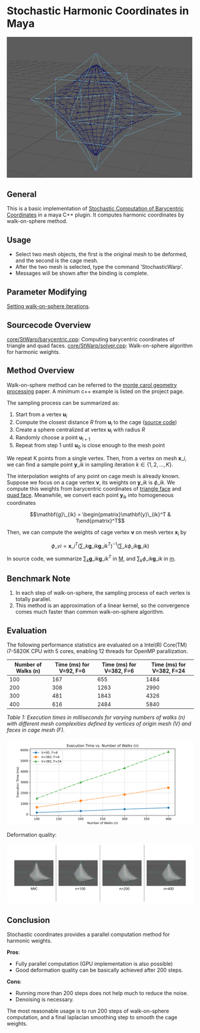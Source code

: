# Stochastic Harmonic Coordinates in Maya

<img src="Untitled.png" alt="drawing" width="500"/>

## General

This is a basic implementation of [Stochastic Computation of Barycentric Coordinates](https://graphics.pixar.com/library/StochasticCoordinates/) in a maya C++ plugin. 
It computes harmonic coordinates by walk-on-sphere method.

## Usage 

- Select two mesh objects, the first is the original mesh to be deformed, and the second is the cage mesh. 
- After the two mesh is selected, type the command 'StochasticWarp'.
- Messages will be shown after the binding is complete. 

## Parameter Modifying

[Setting walk-on-sphere iterations](https://github.com/yoharol/StochasticWarp/blob/73e3f292a8aa81fe6516ea9018f21d2586c32b71/src/StochasticWarp.cpp#L73).

## Sourcecode Overview

[core/StWarp/barycentric.cpp](https://github.com/yoharol/StochasticWarp/blob/main/core/StWarp/barycentric.cpp): Computing barycentric coordinates of triangle and quad faces.
[core/StWarp/solver.cpp](https://github.com/yoharol/StochasticWarp/blob/main/core/StWarp/solver.cpp): Walk-on-sphere algorithm for harmonic weights.

## Method Overview

Walk-on-sphere method can be referred to the [monte carol geometry processing](https://www.cs.cmu.edu/~kmcrane/Projects/MonteCarloGeometryProcessing/index.html) paper. 
A minimum c++ example is listed on the project page.

The sampling process can be summarized as:
1. Start from a vertex $\mathbf{u}_i$
2. Compute the closest distance $R$ from $\mathbf{u}_i$ to the cage ([source code](https://github.com/yoharol/StochasticWarp/blob/06f9ef277271109a525877a7cd8151c9e78638ce/core/StWarp/solver.cpp#L140))
3. Create a sphere centralized at vertex $\mathbf{u}_i$  with radius $R$
4. Randomly choose a point  $\mathbf{u}_{i+1}$
5. Repeat from step 1 until  $\mathbf{u}_0$ is close enough to the mesh point

We repeat K points from a single vertex. Then, from a vertex on mesh $\mathbf{x}\_i$, we can find a sample point $\mathbf{y}\_{ik}$ in sampling iteration $k\in\{1, 2, \dots, K\}$.

The interpolation weights of any point on cage mesh is already known. Suppose we focus on a cage vertex $\mathbf{v}$, its weights on $\mathbf{y}\_{ik}$ is $\phi\_{ik}$. We compute this weights from barycentric coordinates of [triangle face](https://github.com/yoharol/StochasticWarp/blob/06f9ef277271109a525877a7cd8151c9e78638ce/core/StWarp/solver.cpp#L155) and [quad face](https://github.com/yoharol/StochasticWarp/blob/06f9ef277271109a525877a7cd8151c9e78638ce/core/StWarp/solver.cpp#L171). Meanwhile, we convert each point $\mathbf{y}_{ik}$ into homogeneous coordinates

$$\mathbf{g}\_{ik} = \begin{pmatrix}\mathbf{y}\_{ik}^T & 1\end{pmatrix}^T$$

Then, we can compute the weights of cage vertex $\mathbf{v}$ on mesh vertex $\mathbf{x}_i$ by

$$\phi\_{vi} = \mathbf{x}\_i^T \left(\sum\_k\mathbf{g}\_{ik}\mathbf{g}\_{ik}^T\right)^{-1}\left(\sum\_k \phi\_{ik}\mathbf{g}\_{ik}\right)$$

In source code, we summarize $\sum_k\mathbf{g}\_{ik}\mathbf{g}\_{ik}^T$ in [M](https://github.com/yoharol/StochasticWarp/blob/06f9ef277271109a525877a7cd8151c9e78638ce/core/StWarp/solver.cpp#L207), and $\sum_k \phi\_{ik}\mathbf{g}\_{ik}$ in [m](https://github.com/yoharol/StochasticWarp/blob/06f9ef277271109a525877a7cd8151c9e78638ce/core/StWarp/solver.cpp#L221).

## Benchmark Note

1. In each step of walk-on-sphere, the sampling process of each vertex is totally parallel. 
2. This method is an approximation of a linear kernel, so the convergence comes much faster than common walk-on-sphere algorithm.

## Evaluation

The following performance statistics are evaluated on a Intel(R) Core(TM) i7-5820K CPU with 5 cores, enabling 12 threads for OpenMP parallization.

| Number of Walks (n) | Time (ms) for V=92, F=6 | Time (ms) for V=382, F=6 | Time (ms) for V=382, F=24 |
| ------------------- | ----------------------- | ------------------------ | ------------------------- |
| 100                 | 167                     | 655                      | 1484                      |
| 200                 | 308                     | 1263                     | 2990                      |
| 300                 | 481                     | 1843                     | 4326                      |
| 400                 | 616                     | 2484                     | 5840                      |

*Table 1: Execution times in milliseconds for varying numbers of walks (n) with different mesh complexities defined by vertices of origin mesh (V) and faces in cage mesh (F).*

![plot](./plot/plot.svg)

Deformation quality:

![plot](./plot/shape.svg)


## Conclusion

Stochastic coordinates provides a parallel computation method for harmonic weights. 

**Pros**:
- Fully parallel computation (GPU implementation is also possible)
- Good deformation quality can be basically achieved after 200 steps.

**Cons**:
- Running more than 200 steps does not help much to reduce the noise.
- Denoising is necessary. 

The most reasonable usage is to run 200 steps of walk-on-sphere computation, and a final laplacian smoothing step to smooth the cage weights.  
